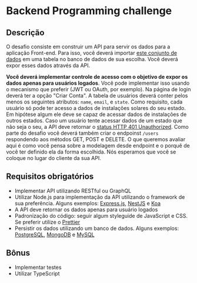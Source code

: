 # Backend Programming challenge

## Descrição
  O desafio consiste em construir um API para servir os dados para a aplicação Front-end. Para isso, você deverá importar [este conjunto de dados](https://drive.google.com/file/d/1dbURdS6TjfnweoFSB_0vqJpn77QJFXoZ/view?usp=sharing) em uma tabela no banco de dados de sua escolha. Você deverá expor esses dados através da API.
  
  **Você deverá implementar controle de acesso com o objetivo de expor os dados apenas para usuários logados**. Você pode implementar isso usando o mecanismo que preferir (JWT ou OAuth, por exemplo). Na página de login deverá ter a opção "Criar Conta".
  A tabela de usuários deverá conter pelos menos os seguintes atributos: `name`, `email`, e `state`.
  Como requisito, cada usuário só pode ter acesso a dados de instalações solares do seu estado. Em hipótese algum ele deve se capaz de acessar dados de instalações de outros estados. Caso um usuário tente acessar dados de um estado que não seja o seu, a API deve retornar o [status HTTP 401 Unauthorized](https://httpstatuses.com/401).
  Como parte do desafio você deverá também criar o endpoinst `/users` respondendo aos métodos GET, POST e DELETE. O que queremos avaliar aqui é como você pensa sobre a modelagem desde endpoint e o porquê de você ter definido ela da forma escolhida. Nós esperamos que você se coloque no lugar do cliente da sua API.

## Requisitos obrigatórios
  - Implementar API utilizando RESTful ou GraphQL
  - Utilizar Node.js para implementação da API utilizando o framework de sua preferência. Alguns exemplos: [Express.js](https://expressjs.com/), [NestJS](https://nestjs.com) e [Koa](https://koajs.com)
  - A API deve retornar os dados apenas para usuário logados
  - Padronização do código: seguir algum styleguide de JavaScript e CSS. Se preferir utilize o [Prettier](https://prettier.io/)
  - Persistir os dados utilizando um banco de dados. Alguns exemplos: [PostgreSQL](https://www.postgresql.org), [MongoDB](https://www.mongodb.com) e [MySQL](https://www.mysql.com)
 
## Bônus
  - Implementar testes
  - Utilizar TypeScript
